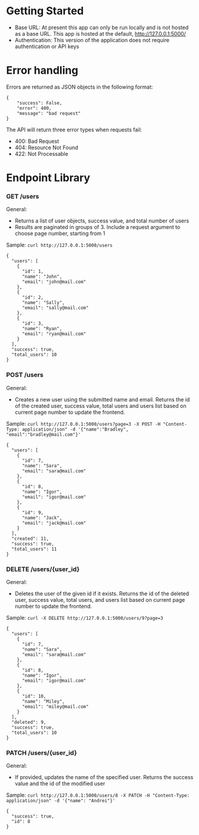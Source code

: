 # Getting Started

- Base URL: At present this app can only be run locally and is not hosted as a base URL. This app is hosted at the default, http://127.0.0.1:5000/
- Authentication: This version of the application does not require authentication or API keys

# Error handling

Errors are returned as JSON objects in the following format:

```
{
    "success": False,
    "error": 400,
    "message": "bad request"
}
```

The API will return three error types when requests fail:

- 400: Bad Request
- 404: Resource Not Found
- 422: Not Processable

# Endpoint Library

### GET /users

General:

- Returns a list of user objects, success value, and total number of users
- Results are paginated in groups of 3. Include a request argument to choose page number, starting from 1

Sample:
`curl http://127.0.0.1:5000/users`

```
{
  "users": [
    {
      "id": 1,
      "name": "John",
      "email": "john@mail.com"
    },
    {
      "id": 2,
      "name": "Sally",
      "email": "sally@mail.com"
    },
    {
      "id": 3,
      "name": "Ryan",
      "email": "ryan@mail.com"
    }
  ],
  "success": true,
  "total_users": 10
}
```

### POST /users

General:

- Creates a new user using the submitted name and email. Returns the id of the created user, success value, total users and users list based on current page number to update the frontend.

Sample:
`curl http://127.0.0.1:5000/users?page=3 -X POST -H "Content-Type: application/json" -d '{"name":"Bradley", "email":"bradley@mail.com"}'`

```
{
  "users": [
    {
      "id": 7,
      "name": "Sara",
      "email": "sara@mail.com"
    },
    {
      "id": 8,
      "name": "Igor",
      "email": "igor@mail.com"
    },
    {
      "id": 9,
      "name": "Jack",
      "email": "jack@mail.com"
    }
  ],
  "created": 11,
  "success": true,
  "total_users": 11
}
```

### DELETE /users/{user_id}

General:

- Deletes the user of the given id if it exists. Returns the id of the deleted user, success value, total users, and users list based on current page number to update the frontend.

Sample:
`curl -X DELETE http://127.0.0.1:5000/users/9?page=3`

```
{
  "users": [
    {
      "id": 7,
      "name": "Sara",
      "email": "sara@mail.com"
    },
    {
      "id": 8,
      "name": "Igor",
      "email": "igor@mail.com"
    },
    {
      "id": 10,
      "name": "Miley",
      "email": "miley@mail.com"
    }
  ],
  "deleted": 9,
  "success": true,
  "total_users": 10
}
```

### PATCH /users/{user_id}

General:

- If provided, updates the name of the specified user. Returns the success value and the id of the modified user

Sample:
`curl http://127.0.0.1:5000/users/8 -X PATCH -H "Content-Type: application/json" -d '{"name": "Andrei"}'`

```
{
  "success": true,
  "id": 8
}
```
